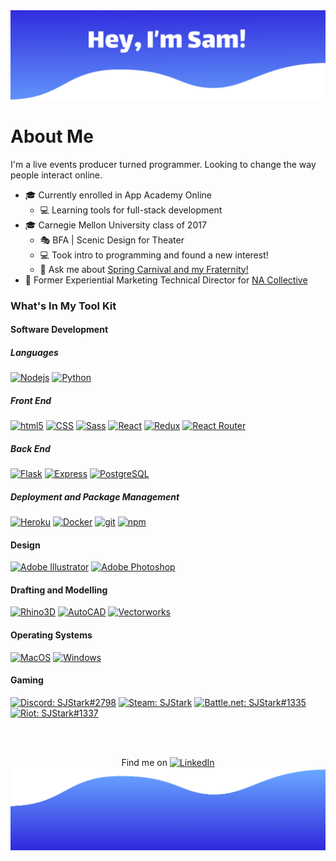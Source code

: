 <img src="./Header2.png" />

# About Me
I'm a live events producer turned programmer. Looking to change the way people interact online.

- 🎓 Currently enrolled in App Academy Online
  - 💻 Learning tools for full-stack development
- 🎓 Carnegie Mellon University class of 2017
  - 🎭 BFA | Scenic Design for Theater
  - 💻 Took intro to programming and found a new interest!
  - 💬 Ask me about [Spring Carnival and my Fraternity!](https://www.springcarnival.org/)
- 💼 Former Experiential Marketing Technical Director for [NA Collective](https://www.na-collective.com/)

### What's In My Tool Kit
<p>
  <h4>Software Development</h4>
  <div>
  <h5>Languages</h5>
  <a href="#"><img alt="Nodejs" src="https://img.shields.io/badge/-Nodejs-43853d?style=flat-square&logo=Node.js&logoColor=white" /></a>
  <a href="#"><img alt="Python" src="https://img.shields.io/badge/-Python-3776AB?style=flat-square&logo=Python&logoColor=white" /></a>
  <h5>Front End</h5>
  <a href="#"><img alt="html5" src="https://img.shields.io/badge/-HTML5-E34F26?style=flat-square&logo=html5&logoColor=white" /></a>
  <a href="#"><img alt="CSS" src="https://img.shields.io/badge/-CSS3-1572B6?style=flat-square&logo=CSS3&logoColor=white" /></a>
  <a href="#"><img alt="Sass" src="https://img.shields.io/badge/-Sass-CC6699?style=flat-square&logo=Sass&logoColor=white" /></a>
  <a href="https://reactjs.org/"><img alt="React" src="https://img.shields.io/badge/-React-61DAFB?style=flat-square&logo=React&logoColor=black" /></a>
  <a href="https://redux.js.org/"><img alt="Redux" src="https://img.shields.io/badge/-Redux-764ABC?style=flat-square&logo=Redux&logoColor=white" /></a>
  <a href="https://https://reactrouter.com//"><img alt="React Router" src="https://img.shields.io/badge/-React%20Router-CA4245?style=flat-square&logo=React-Router&logoColor=white" /></a>
  <h5>Back End</h5>
  <a href="https://flask.palletsprojects.com/en/1.1.x/"><img alt="Flask" src="https://img.shields.io/badge/-Flask-000000?style=flat-square&logo=Flask&logoColor=white" /></a>
  <a href="https://expressjs.com/"><img alt="Express" src="https://img.shields.io/badge/-Express-000000?style=flat-square" /></a>
  <a href="https://www.postgresql.org/"><img alt="PostgreSQL" src="https://img.shields.io/badge/-PostgreSQL-336791?style=flat-square&logo=PostgreSQL&logoColor=white" /></a>
  <h5>Deployment and Package Management</h5>
  <a href="https://heroku.com/"><img alt="Heroku" src="https://img.shields.io/badge/-Heroku-430098?style=flat-square&logo=Heroku&logoColor=white" /></a>
  <a href="https://docker.com/"><img alt="Docker" src="https://img.shields.io/badge/-Docker-2496ED?style=flat-square&logo=Docker&logoColor=white" /></a>
  <a href="#"><img alt="git" src="https://img.shields.io/badge/-Git-F05032?style=flat-square&logo=git&logoColor=white" /></a>
  <a href="#"><img alt="npm" src="https://img.shields.io/badge/-NPM-CB3837?style=flat-square&logo=npm&logoColor=white" /></a>
  </div>
  <h4>Design</h4>
  <div>
  <a href="#"><img alt="Adobe Illustrator" src="https://img.shields.io/badge/-Illustrator-FF9A00?style=flat-square&logo=adobe-illustrator&logoColor=white" /></a>
  <a href="#"><img alt="Adobe Photoshop" src="https://img.shields.io/badge/-Photoshop-31A8FF?style=flat-square&logo=adobe-photoshop&logoColor=white" /></a>
  </div>
  <h4>Drafting and Modelling</h4>
  <div>
  <a href="#"><img alt="Rhino3D" src="https://img.shields.io/badge/-Rhino3D-801010?style=flat-square&logo=Rhinoceros&logoColor=white" /></a>
  <a href="#"><img alt="AutoCAD" src="https://img.shields.io/badge/-AutoCAD-C01E29?style=flat-square&logo=Autodesk&logoColor=white" /></a>
  <a href="#"><img alt="Vectorworks" src="https://img.shields.io/badge/-Vectorworks-A645B9?style=flat-square&logo=V&logoColor=white" /></a>
  </div>
  </div>
  <h4>Operating Systems</h4>
  <div>
  <a href="#"><img alt="MacOS" src="https://img.shields.io/badge/-MacOS-999999?style=flat-square&logo=Apple&logoColor=white" /></a>
  <a href="#"><img alt="Windows" src="https://img.shields.io/badge/-Windows-0078D6?style=flat-square&logo=Windows&logoColor=white" /></a>
  </div>
  <h4>Gaming</h4>
  <div>
  <a href="#"><img alt="Discord: SJStark#2798" src="https://img.shields.io/badge/-SJStark%232798-7289DA?style=flat-square&logo=Discord&logoColor=white" /></a>
  <a href="https://steamcommunity.com/id/SJStark/"><img alt="Steam: SJStark" src="https://img.shields.io/badge/-SJStark-000000?style=flat-square&logo=Steam&logoColor=white" /></a>
  <a href="#"><img alt="Battle.net: SJStark#1335" src="https://img.shields.io/badge/-SJStark%231335-00AEFF?style=flat-square&logo=Battle.net&logoColor=white" /></a>
  <a href="#"><img alt="Riot: SJStark#1337" src="https://img.shields.io/badge/-SJStark%231337-D32936?style=flat-square&logo=Riot-Games&logoColor=white" /></a>
  </div>
</p>
<br>
<br>
<!--
### 📫 How to reach me:
<p>
  <a href="https://www.linkedin.com/in/samueljamesstark/"> <img src="https://img.shields.io/badge/-LinkedIn-0077B5?style=flat-square&logo=linkedin&logoColor=white"> </a>
  </p>
  <p>
  <a href="mailto:SamStarkScenic@gmail.com"> <img src="https://img.shields.io/badge/-Email-D14836?style=flat-square&logo=Gmail&logoColor=white"> </a>
  </p>
  
  -->
  <!-- Actual text -->

<p align=center> Find me on <a href="https://www.linkedin.com/in/samueljamesstark/"><img alt="LinkedIn" src="https://raw.githubusercontent.com/MartinHeinz/MartinHeinz/master/linkedin-3-16.png"></a>
  

<img src="./Footer3.png" />

